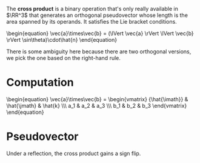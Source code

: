 The **cross product** is a binary operation that's only really available in $\RR^3$ that generates an orthogonal pseudovector whose length is the area spanned by its operands. It satisfies the Lie bracket conditions.

\begin{equation}
\vec{a}\times\vec{b} = (\lVert \vec{a} \rVert \lVert \vec{b} \rVert \sin\theta)\cdot\hat{n}
\end{equation}

There is some ambiguity here because there are two orthogonal versions, we pick the one based on the right-hand rule.

# Computation

\begin{equation}
\vec{a}\times\vec{b} = \begin{vmatrix} {\hat{\imath}} & \hat{\jmath} & \hat{k} \\\\\ a_1 & a_2 & a_3 \\\\\ b_1 & b_2 & b_3 \end{vmatrix}
\end{equation}

# Pseudovector

Under a reflection, the cross product gains a sign flip.